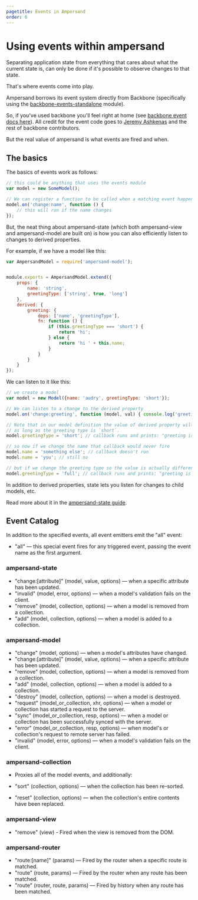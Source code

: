 ```yaml
---
pagetitle: Events in Ampersand
order: 6
---
```


# Using events within ampersand

Separating application state from everything that cares about what the current state is, can only be done if it's possible to observe changes to that state.

That's where events come into play.

Ampersand borrows its event system directly from Backbone (specifically using the [backbone-events-standalone](https://www.npmjs.org/package/backbone-events-standalone) module).

So, if you've used backbone you'll feel right at home (see [backbone event docs here](http://backbonejs.org/#Events)). All credit for the event code goes to [Jeremy Ashkenas](https://twitter.com/jashkenas) and the rest of backbone contributors.

But the real value of ampersand is what events are fired and when.


## The basics

The basics of events work as follows:

```js
// this could be anything that uses the events module
var model = new SomeModel(); 

// We can register a function to be called when a matching event happens
model.on('change:name', function () {
    // this will run if the name changes
});
```

But, the neat thing about ampersand-state (which both ampersand-view and ampersand-model are built on) is how you can also efficiently listen to changes to derived properties.

For example, if we have a model like this:

```js
var AmpersandModel = require('ampersand-model');


module.exports = AmpersandModel.extend({
    props: {
        name: 'string',
        greetingType: ['string', true, 'long']
    },
    derived: {
        greeting: {
            deps: ['name', 'greetingType'],
            fn: function () {
                if (this.greetingType === 'short') {
                    return 'hi';
                } else {
                    return 'hi ' + this.name;
                }
            }
        }
    }
});
```

We can listen to it like this:

```js
// we create a model
var model = new Model({name: 'audry', greetingType: 'short'});

// We can listen to a change to the derived property
model.on('change:greeting', function (model, val) { console.log('greeting is now: ', val) });

// Note that in our model definition the value of derived property will not change
// as long as the greeting type is `short`.
model.greetingType = 'short'; // callback runs and prints: "greeting is now: hi"

// so now if we change the name that callback would never fire
model.name = 'something else'; // callback doesn't run
model.name = 'you'; // still no

// but if we change the greeting type so the value is actually different, we'll get the event
model.greetingType = 'full'; // callback runs and prints: "greeting is now: hi you"
```

In addition to derived properties, state lets you listen for changes to child models, etc.

Read more about it in the [ampersand-state guide](http://ampersandjs.com/learn/state/).

## Event Catalog

In addition to the specified events, all event emitters emit the "all" event:

* "all" — this special event fires for any triggered event, passing the event name as the first argument.

### ampersand-state

* "change:[attribute]" (model, value, options) — when a specific attribute has been updated.
* "invalid" (model, error, options) — when a model's validation fails on the client.
* "remove" (model, collection, options) — when a model is removed from a collection.
* "add" (model, collection, options) — when a model is added to a collection.

### ampersand-model

* "change" (model, options) — when a model's attributes have changed.
* "change:[attribute]" (model, value, options) — when a specific attribute has been updated.
* "remove" (model, collection, options) — when a model is removed from a collection.
* "add" (model, collection, options) — when a model is added to a collection.
* "destroy" (model, collection, options) — when a model is destroyed.
* "request" (model\_or\_collection, xhr, options) — when a model or collection has started a request to the server.
* "sync" (model\_or\_collection, resp, options) — when a model or collection has been successfully synced with the server.
* "error" (model\_or\_collection, resp, options) — when model's or collection's request to remote server has failed.
* "invalid" (model, error, options) — when a model's validation fails on the client.

### ampersand-collection

* Proxies all of the model events, and additionally:

* "sort" (collection, options) — when the collection has been re-sorted.
* "reset" (collection, options) — when the collection's entire contents have been replaced.

### ampersand-view

* "remove" (view) - Fired when the view is removed from the DOM.

### ampersand-router

* "route:[name]" (params) — Fired by the router when a specific route is matched.
* "route" (route, params) — Fired by the router when any route has been matched.
* "route" (router, route, params) — Fired by history when any route has been matched.
